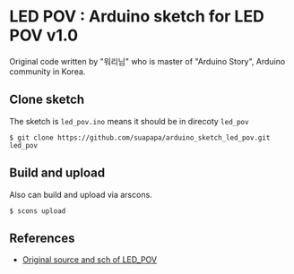 # LED POV : Arduino sketch for LED POV v1.0

Original code written by "워리님" who is master of "Arduino Story",
Arduino community in Korea.

## Clone sketch

The sketch is `led_pov.ino` means it should be in direcoty `led_pov`

    $ git clone https://github.com/suapapa/arduino_sketch_led_pov.git led_pov

## Build and upload

Also can build and upload via arscons.

    $ scons upload

## References

- [Original source and sch of LED_POV](http://cafe.naver.com/arduinostory/8825)
